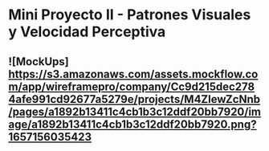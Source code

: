# Mini Proyecto II - Patrones Visuales y Velocidad Perceptiva
![MockUps]
https://s3.amazonaws.com/assets.mockflow.com/app/wireframepro/company/Cc9d215dec2784afe991cd92677a5279e/projects/M4ZlewZcNnb/pages/a1892b13411c4cb1b3c12ddf20bb7920/image/a1892b13411c4cb1b3c12ddf20bb7920.png?1657156035423
---
